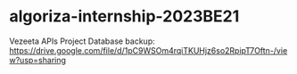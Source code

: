 # algoriza-internship-2023BE21

Vezeeta APIs
Project Database backup: https://drive.google.com/file/d/1pC9WSOm4rqiTKUHjz6so2RpipT7Oftn-/view?usp=sharing
